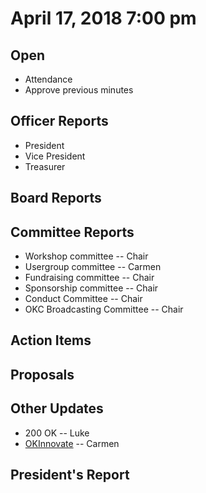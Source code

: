 # April 17, 2018 7:00 pm

## Open
* Attendance
* Approve previous minutes

## Officer Reports
* President
* Vice President
* Treasurer

## Board Reports

## Committee Reports

* Workshop committee -- Chair
* Usergroup committee -- Carmen
* Fundraising committee -- Chair
* Sponsorship committee -- Chair
* Conduct Committee -- Chair
* OKC Broadcasting Committee -- Chair

## Action Items

## Proposals

## Other Updates
* 200 OK -- Luke
* [OKInnovate](https://www.okinnovate.com/) -- Carmen

## President's Report 
